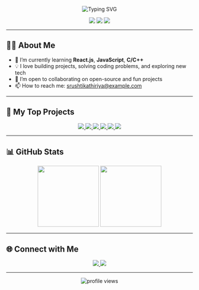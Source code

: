 <!-- Profile Header -->
<p align="center">
  <img src="https://readme-typing-svg.demolab.com?font=Fira+Code&size=28&pause=1000&color=F76B15&center=true&vCenter=true&width=435&lines=Hi+%F0%9F%91%8B%2C+I'm+Srushti+Kathiriya!;Welcome+to+my+GitHub+Profile!" alt="Typing SVG" />
</p>

<p align="center">
  <img src="https://img.shields.io/badge/Code-C%2FC%2B%2B%2C%20JavaScript%2C%20React-informational?style=flat&logo=code&logoColor=white&color=F76B15"/>
  <img src="https://img.shields.io/badge/Open%20Source-Contributor-brightgreen?style=flat&logo=github"/>
  <img src="https://img.shields.io/badge/Learner-Always-blueviolet?style=flat"/>
</p>

---

## 🧑‍💻 About Me

- 🌱 I’m currently learning **React.js**, **JavaScript**, **C/C++**
- 💡 I love building projects, solving coding problems, and exploring new tech
- 🤝 I’m open to collaborating on open-source and fun projects
- 📫 How to reach me: srushtikathiriya@example.com

---

## 🚀 My Top Projects

<p align="center">
  <a href="https://github.com/srushtikathiriya/C_Language">
    <img src="https://img.shields.io/badge/C_Language-232F3E?style=for-the-badge&logo=c&logoColor=white" />
  </a>
  <a href="https://github.com/srushtikathiriya/CPP_Langue">
    <img src="https://img.shields.io/badge/CPP_Langue-00599C?style=for-the-badge&logo=c%2B%2B&logoColor=white" />
  </a>
  <a href="https://github.com/srushtikathiriya/data-structure-analysis">
    <img src="https://img.shields.io/badge/Data%20Structure%20Analysis-FFD700?style=for-the-badge&logo=code&logoColor=black" />
  </a>
  <a href="https://github.com/srushtikathiriya/javascript">
    <img src="https://img.shields.io/badge/JavaScript-F7DF1E?style=for-the-badge&logo=javascript&logoColor=black" />
  </a>
  <a href="https://github.com/srushtikathiriya/kathiriyasrushti-react-js">
    <img src="https://img.shields.io/badge/React%20JS-61DAFB?style=for-the-badge&logo=react&logoColor=black" />
  </a>
  <a href="https://github.com/srushtikathiriya/Leetcode">
    <img src="https://img.shields.io/badge/Leetcode-FFA116?style=for-the-badge&logo=leetcode&logoColor=black" />
  </a>
</p>

---

## 📊 GitHub Stats

<p align="center">
  <img src="https://github-readme-stats.vercel.app/api?username=srushtikathiriya&show_icons=true&theme=radical" height="165"/>
  <img src="https://github-readme-streak-stats.herokuapp.com/?user=srushtikathiriya&theme=radical" height="165"/>
</p>

---

## 🌐 Connect with Me

<p align="center">
  <a href="mailto:srushtikathiriya@example.com">
    <img src="https://img.shields.io/badge/Email-D14836?style=for-the-badge&logo=gmail&logoColor=white"/>
  </a>
  <a href="https://www.linkedin.com/in/your-linkedin-profile">
    <img src="https://img.shields.io/badge/LinkedIn-0077B5?style=for-the-badge&logo=linkedin&logoColor=white"/>
  </a>
</p>

---

<p align="center">
  <img src="https://komarev.com/ghpvc/?username=srushtikathiriya&style=flat-square&color=F76B15" alt="profile views"/>
</p>
